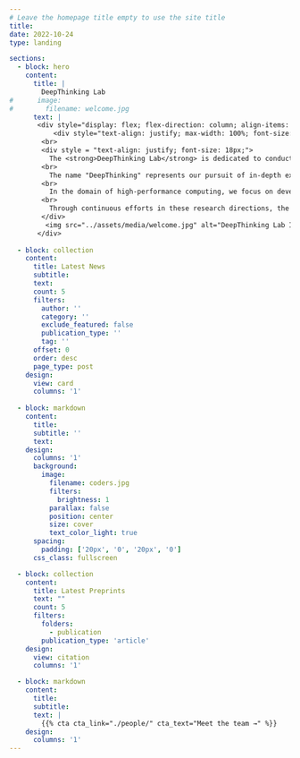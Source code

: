 ```yaml
---
# Leave the homepage title empty to use the site title
title:
date: 2022-10-24
type: landing

sections:
  - block: hero
    content:
      title: |
        DeepThinking Lab
#      image:
#        filename: welcome.jpg
      text: |
       <div style="display: flex; flex-direction: column; align-items: center;">
           <div style="text-align: justify; max-width: 100%; font-size: 18px; margin-bottom: 20px;">
        <br>
        <div style = "text-align: justify; font-size: 18px;">
          The <strong>DeepThinking Lab</strong> is dedicated to conducting cutting-edge research in the fields of high-performance computing and computer architecture. Our research scope also extends to areas such as Data Compression, and Parallel Computing.
        <br>
          The name "DeepThinking" represents our pursuit of in-depth exploration and innovation in these research areas. It implies that we are committed to profound thinking and analysis, constantly striving to break through the existing boundaries and discover new solutions.
        <br>
          In the domain of high-performance computing, we focus on developing advanced algorithms and techniques to improve the computational speed and efficiency of supercomputers. In the area of Data Compression, we concentrate on devising strategies to cut down data storage space and transmission bandwidth without sacrificing data integrity. In the field of Parallel Computing, we explore parallel algorithms and programming models to fully utilize multi-core processors and distributed computing platforms.
        <br>
          Through continuous efforts in these research directions, the DeepThinking Lab aspires to contribute meaningfully to the development of computer science and related technologies.
        </div>
         <img src="../assets/media/welcome.jpg" alt="DeepThinking Lab Image" style="max-width: 100%; margin-right: 20px;">
       </div>
        
  - block: collection
    content:
      title: Latest News
      subtitle:
      text:
      count: 5
      filters:
        author: ''
        category: ''
        exclude_featured: false
        publication_type: ''
        tag: ''
      offset: 0
      order: desc
      page_type: post
    design:
      view: card
      columns: '1'
  
  - block: markdown
    content:
      title:
      subtitle: ''
      text:
    design:
      columns: '1'
      background:
        image: 
          filename: coders.jpg
          filters:
            brightness: 1
          parallax: false
          position: center
          size: cover
          text_color_light: true
      spacing:
        padding: ['20px', '0', '20px', '0']
      css_class: fullscreen

  - block: collection
    content:
      title: Latest Preprints
      text: ""
      count: 5
      filters:
        folders:
          - publication
        publication_type: 'article'
    design:
      view: citation
      columns: '1'

  - block: markdown
    content:
      title:
      subtitle:
      text: |
        {{% cta cta_link="./people/" cta_text="Meet the team →" %}}
    design:
      columns: '1'
---
```

